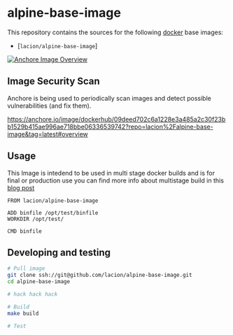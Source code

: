 alpine-base-image
========================

This repository contains the sources for the following [docker](https://docker.io) base images:
- [`lacion/alpine-base-image`]

[![Anchore Image Overview](https://anchore.io/service/badges/image/a41a4b94ebcbf58b78c084deb6c540b1c48fcbbbc4ea0a71ffaab47a4a6642c7)](https://anchore.io/image/dockerhub/lacion%2Falpine-base-image%3Alatest)

## Image Security Scan

Anchore is being used to periodically scan images and detect possible vulnerabilities (and fix them).

https://anchore.io/image/dockerhub/09deed702c6a1228e3a485a2c30f23bb1529b415ae996ae718bbe06336539742?repo=lacion%2Falpine-base-image&tag=latest#overview

## Usage

This Image is intedend to be used in multi stage docker builds and is for final or production use you can find more info
about multistage build in this [blog post](https://www.critiqus.com/post/multi-stage-docker-builds/)

```
FROM lacion/alpine-base-image

ADD binfile /opt/test/binfile
WORKDIR /opt/test/

CMD binfile

```
## Developing and testing

```bash
# Pull image
git clone ssh://git@github.com/lacion/alpine-base-image.git
cd alpine-base-image

# hack hack hack

# Build
make build

# Test